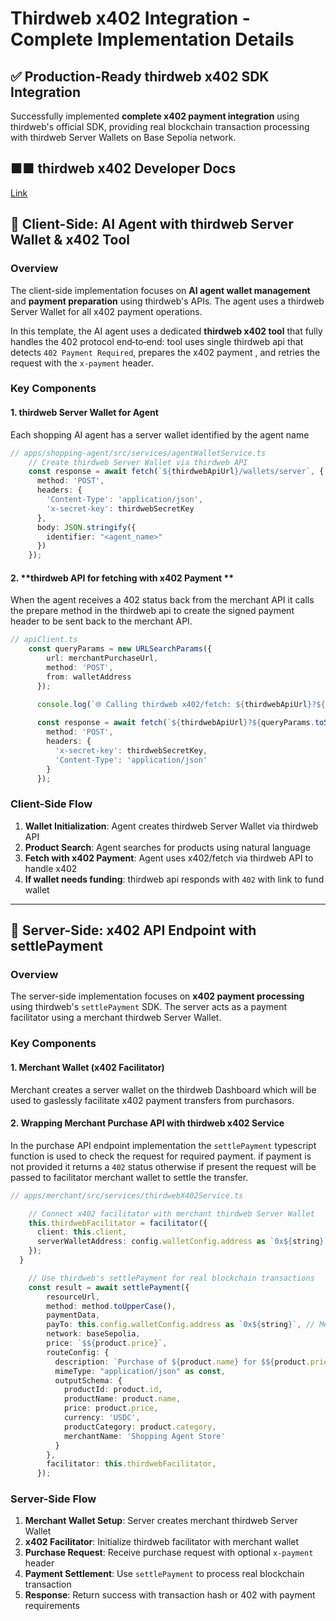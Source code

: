# Thirdweb x402 Integration - Complete Implementation Details

## ✅ **Production-Ready thirdweb x402 SDK Integration**

Successfully implemented **complete x402 payment integration** using thirdweb's official SDK, providing real blockchain transaction processing with thirdweb Server Wallets on Base Sepolia network.

## ■■ **thirdweb x402 Developer Docs**
[Link](https://portal.thirdweb.com/payments/x402)

## 🤖 **Client-Side: AI Agent with thirdweb Server Wallet & x402 Tool**

### Overview
The client-side implementation focuses on **AI agent wallet management** and **payment preparation** using thirdweb's APIs. The agent uses a thirdweb Server Wallet for all x402 payment operations.

In this template, the AI agent uses a dedicated **thirdweb x402 tool** that fully handles the 402 protocol end‑to‑end: tool uses single thirdweb api that detects `402 Payment Required`, prepares the x402 payment , and retries the request with the `x-payment` header.

### Key Components

#### 1. **thirdweb Server Wallet for Agent**
Each shopping AI agent has a server wallet identified by the agent name

```typescript
// apps/shopping-agent/src/services/agentWalletService.ts
    // Create thirdweb Server Wallet via thirdweb API
    const response = await fetch(`${thirdwebApiUrl}/wallets/server`, {
      method: 'POST',
      headers: {
        'Content-Type': 'application/json',
        'x-secret-key': thirdwebSecretKey
      },
      body: JSON.stringify({
        identifier: "<agent_name>"
      })
    });
```

#### 2. **thirdweb API for fetching with x402 Payment **
When the agent receives a 402 status back from the merchant API it calls the prepare method in the thirdweb api to create the signed payment header to be sent back to the merchant API.

```typescript
// apiClient.ts
    const queryParams = new URLSearchParams({
        url: merchantPurchaseUrl,
        method: 'POST',
        from: walletAddress
      });

      console.log(`🌐 Calling thirdweb x402/fetch: ${thirdwebApiUrl}?${queryParams.toString()}`);
      
      const response = await fetch(`${thirdwebApiUrl}?${queryParams.toString()}`, {
        method: 'POST',
        headers: {
          'x-secret-key': thirdwebSecretKey,
          'Content-Type': 'application/json'
        }
      });
```

### Client-Side Flow
1. **Wallet Initialization**: Agent creates thirdweb Server Wallet via thirdweb API
2. **Product Search**: Agent searches for products using natural language
3. **Fetch with x402 Payment**: Agent uses x402/fetch via thirdweb API to handle x402
4. **If wallet needs funding**: thirdweb api responds with `402` with link to fund wallet 

---

## 🏪 **Server-Side: x402 API Endpoint with settlePayment**

### Overview
The server-side implementation focuses on **x402 payment processing** using thirdweb's `settlePayment` SDK. The server acts as a payment facilitator using a merchant thirdweb Server Wallet.

### Key Components

#### 1. **Merchant Wallet (x402 Facilitator)**
Merchant creates a server wallet on the thirdweb Dashboard which will be used to gaslessly facilitate x402 payment transfers from purchasors.

#### 2. **Wrapping Merchant Purchase API with thirdweb x402 Service**
In the purchase API endpoint implementation the `settlePayment` typescript function is used to check the request for required payment.  if payment is not provided it returns a `402` status otherwise if present the request will be passed to facilitator merchant wallet to settle the transfer.

```typescript
// apps/merchant/src/services/thirdwebX402Service.ts

    // Connect x402 facilitator with merchant thirdweb Server Wallet
    this.thirdwebFacilitator = facilitator({
      client: this.client,
      serverWalletAddress: config.walletConfig.address as `0x${string}`, // Merchant wallet
    });
  }

    // Use thirdweb's settlePayment for real blockchain transactions
    const result = await settlePayment({
        resourceUrl,
        method: method.toUpperCase(),
        paymentData,
        payTo: this.config.walletConfig.address as `0x${string}`, // Merchant receives payment
        network: baseSepolia,
        price: `$${product.price}`,
        routeConfig: {
          description: `Purchase of ${product.name} for $${product.price} USDC`,
          mimeType: "application/json" as const,
          outputSchema: {
            productId: product.id,
            productName: product.name,
            price: product.price,
            currency: 'USDC',
            productCategory: product.category,
            merchantName: 'Shopping Agent Store'
          }
        },
        facilitator: this.thirdwebFacilitator,
      });
```

### Server-Side Flow
1. **Merchant Wallet Setup**: Server creates merchant thirdweb Server Wallet
2. **x402 Facilitator**: Initialize thirdweb facilitator with merchant wallet
3. **Purchase Request**: Receive purchase request with optional `x-payment` header
4. **Payment Settlement**: Use `settlePayment` to process real blockchain transaction
5. **Response**: Return success with transaction hash or 402 with payment requirements
